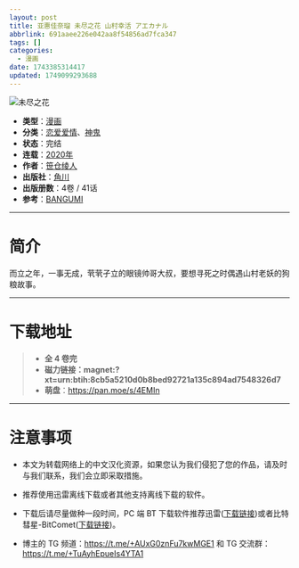```yaml
---
layout: post
title: 亚惠佳奈瑠 未尽之花 山村幸活 アエカナル
abbrlink: 691aaee226e042aa8f54856ad7fca347
tags: []
categories:
  - 漫画
date: 1743385314417
updated: 1749099293688
---
```


![未尽之花](https://ipfs.io/ipfs/QmcVNjAaS3mUAm1s1kqw2KUqKxWCr8Y9cTodLrpSj2Entg?filename=%E6%9C%AA%E5%B0%BD%E4%B9%8B%E8%8A%B1.jpg)

- **类型**：[漫画](/index.php/category/漫画)
- **分类**：[恋爱爱情](/index.php/category/恋爱爱情)、[神鬼](/index.php/category/神鬼)
- **状态**：完结
- **连载**：[2020年](/index.php/category/2020年)
- **作者**：[笹仓绫人](/index.php/category/笹仓绫人)
- **出版社**：[角川](/index.php/category/角川)
- **出版册数**：4卷 / 41话
- **参考**：[BANGUMI](https://bangumi.tv/subject/314479)

***

# 简介

而立之年，一事无成，茕茕孑立的眼镜帅哥大叔，要想寻死之时偶遇山村老妖的狗粮故事。

***

# 下载地址

> - **全 4 卷完**
> - **磁力链接：magnet:?xt=urn:btih:8cb5a5210d0b8bed92721a135c894ad7548326d7**
> - **萌盘**：<https://pan.moe/s/4EMIn>

***

# 注意事项

- 本文为转载网络上的中文汉化资源，如果您认为我们侵犯了您的作品，请及时与我们联系，我们会立即采取措施。

- 推荐使用迅雷离线下载或者其他支持离线下载的软件。

- 下载后请尽量做种一段时间，PC 端 BT 下载软件推荐迅雷([下载链接](https://drive.aqua-aria.company/s/le27j7))或者比特彗星-BitComet([下载链接](https://pan.lanzouj.com/b073c7g4f))。

- 博主的 TG 频道：<https://t.me/+AUxG0znFu7kwMGE1> 和 TG 交流群：<https://t.me/+TuAyhEpueIs4YTA1>
